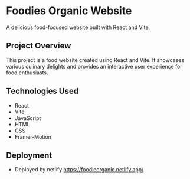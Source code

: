 # Foodies Organic Website

A delicious food-focused website built with React and Vite.

## Project Overview

This project is a food website created using React and Vite. It showcases various culinary delights and provides an interactive user experience for food enthusiasts.

## Technologies Used

- React
- Vite
- JavaScript
- HTML
- CSS
- Framer-Motion

## Deployment
- Deployed by netlify https://foodieorganic.netlify.app/
